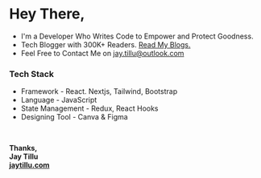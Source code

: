 # Hey There,

- I'm a Developer Who Writes Code to Empower and Protect Goodness.<br>
- Tech Blogger with 300K+ Readers. <a href="https://blogs.jaytillu.com/" target="_blank">Read My Blogs.</a><br>
- Feel Free to Contact Me on <a href="mailto:jay.tillu@outlook.com">jay.tillu@outlook.com</a> <br>

### Tech Stack

- Framework - React. Nextjs, Tailwind, Bootstrap
- Language - JavaScript
- State Management - Redux, React Hooks
- Designing Tool - Canva & Figma

<br/>

<b>Thanks,<b/> <br/>
Jay Tillu <br/>
<a href="https://www.jaytillu.com" target="_blank">jaytillu.com</a>
